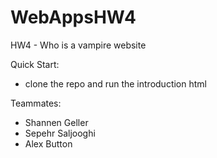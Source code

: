 # WebAppsHW4
HW4 - Who is a vampire website 

Quick Start:
 - clone the repo and run the introduction html

Teammates:

- Shannen Geller
- Sepehr Saljooghi
- Alex Button
